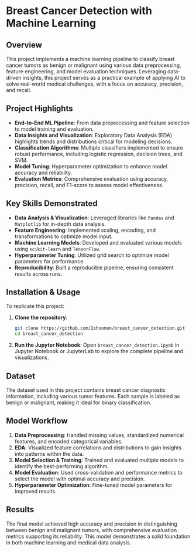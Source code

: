 # Breast Cancer Detection with Machine Learning

## Overview

This project implements a machine learning pipeline to classify breast cancer tumors as benign or malignant using various data preprocessing, feature engineering, and model evaluation techniques. Leveraging data-driven insights, this project serves as a practical example of applying AI to solve real-world medical challenges, with a focus on accuracy, precision, and recall.

## Project Highlights

- **End-to-End ML Pipeline**: From data preprocessing and feature selection to model training and evaluation.
- **Data Insights and Visualization**: Exploratory Data Analysis (EDA) highlights trends and distributions critical for modeling decisions.
- **Classification Algorithms**: Multiple classifiers implemented to ensure robust performance, including logistic regression, decision trees, and SVM.
- **Model Tuning**: Hyperparameter optimization to enhance model accuracy and reliability.
- **Evaluation Metrics**: Comprehensive evaluation using accuracy, precision, recall, and F1-score to assess model effectiveness.

## Key Skills Demonstrated

- **Data Analysis & Visualization**: Leveraged libraries like `Pandas` and `Matplotlib` for in-depth data analysis.
- **Feature Engineering**: Implemented scaling, encoding, and transformations to optimize model input.
- **Machine Learning Models**: Developed and evaluated various models using `scikit-learn` and `TensorFlow`.
- **Hyperparameter Tuning**: Utilized grid search to optimize model parameters for performance.
- **Reproducibility**: Built a reproducible pipeline, ensuring consistent results across runs.

## Installation & Usage

To replicate this project:

1. **Clone the repository**:
   ```bash
   git clone https://github.com/2shoomun/breast_cancer_detection.git
   cd breast_cancer_detection
   ```
   
2. **Run the Jupyter Notebook**:
   Open `breast_cancer_detection.ipynb` in Jupyter Notebook or JupyterLab to explore the complete pipeline and visualizations.

## Dataset

The dataset used in this project contains breast cancer diagnostic information, including various tumor features. Each sample is labeled as benign or malignant, making it ideal for binary classification.

## Model Workflow

1. **Data Preprocessing**: Handled missing values, standardized numerical features, and encoded categorical variables.
2. **EDA**: Visualized feature correlations and distributions to gain insights into patterns within the data.
3. **Model Selection & Training**: Trained and evaluated multiple models to identify the best-performing algorithm.
4. **Model Evaluation**: Used cross-validation and performance metrics to select the model with optimal accuracy and precision.
5. **Hyperparameter Optimization**: Fine-tuned model parameters for improved results.

## Results

The final model achieved high accuracy and precision in distinguishing between benign and malignant tumors, with comprehensive evaluation metrics supporting its reliability. This model demonstrates a solid foundation in both machine learning and medical data analysis.
